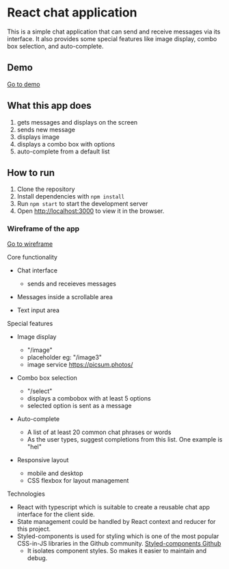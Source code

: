 # React chat application

This is a simple chat application that can send and receive messages via its interface. It also provides some special features like image display, combo box selection, and auto-complete.

## Demo

[Go to demo](https://engingokmen.click/chat-app)

## What this app does

1. gets messages and displays on the screen
2. sends new message
3. displays image
4. displays a combo box with options
5. auto-complete from a default list

## How to run

1. Clone the repository
2. Install dependencies with `npm install`
3. Run `npm start` to start the development server
4. Open [http://localhost:3000](http://localhost:3000) to view it in the browser.

### Wireframe of the app

[Go to wireframe](https://www.figma.com/board/Iimb4G6rguGKCdcuQFTNPL/chatApp?node-id=0-1&t=z3iLGbM8lzJMiiKg-1)

Core functionality

- Chat interface

  - sends and receieves messages

- Messages inside a scrollable area
- Text input area

Special features

- Image display

  - "/image"
  - placeholder eg: "/image3"
  - image service https://picsum.photos/

- Combo box selection

  - "/select"
  - displays a combobox with at least 5 options
  - selected option is sent as a message

- Auto-complete

  - A list of at least 20 common chat phrases or words
  - As the user types, suggest completions from this list. One example is "hel"

- Responsive layout
  - mobile and desktop
  - CSS flexbox for layout management

Technologies

- React with typescript which is suitable to create a reusable chat app interface for the client side.
- State management could be handled by React context and reducer for this project.
- Styled-components is used for styling which is one of the most popular CSS-in-JS libraries in the Github community. [Styled-components Github](https://github.com/styled-components/styled-components)
  - It isolates component styles. So makes it easier to maintain and debug.

